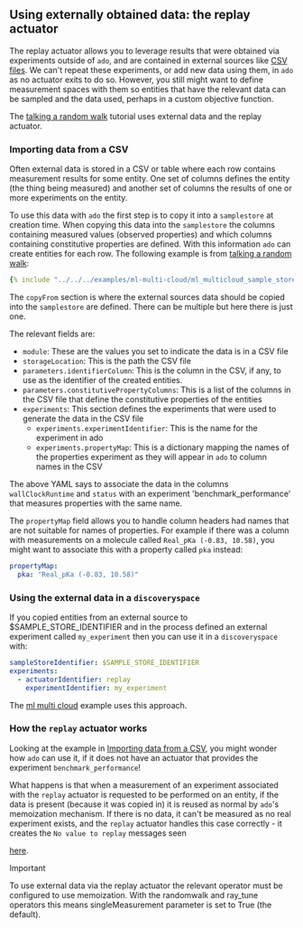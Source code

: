 <!-- markdownlint-disable-next-line first-line-h1 -->
## Using externally obtained data: the replay actuator

The replay actuator allows you to leverage results that were obtained via
experiments outside of `ado`, and are contained in external sources like
[CSV files](../resources/sample-stores.md#csvsamplestore). We can't repeat these
experiments, or add new data using them, in `ado` as no actuator exits to do so.
However, you still might want to define measurement spaces with them so entities
that have the relevant data can be sampled and the data used, perhaps in a
custom objective function.

The [talking a random walk](../examples/random-walk.md) tutorial uses external
data and the replay actuator.

### Importing data from a CSV

Often external data is stored in a CSV or table where each row contains
measurement results for some entity. One set of columns defines the entity (the
thing being measured) and another set of columns the results of one or more
experiments on the entity.

To use this data with `ado` the first step is to copy it into a `samplestore` at
creation time. When copying this data into the `samplestore` the columns
containing measured values (observed properties) and which columns containing
constitutive properties are defined. With this information `ado` can create
entities for each row. The following example is from
[talking a random walk](../examples/random-walk.md):

```yaml
{% include "../../../examples/ml-multi-cloud/ml_multicloud_sample_store.yaml" %}
```

The `copyFrom` section is where the external sources data should be copied into
the `samplestore` are defined. There can be multiple but here there is just one.

The relevant fields are:

- `module`: These are the values you set to indicate the data is in a CSV file
- `storageLocation`: This is the path the CSV file
- `parameters.identifierColumn`: This is the column in the CSV, if any, to use
  as the identifier of the created entities.
- `parameters.constitutivePropertyColumns`: This is a list of the columns in the
  CSV file that define the constitutive properties of the entities
- `experiments`: This section defines the experiments that were used to generate
  the data in the CSV file
  - `experiments.experimentIdentifier`: This is the name for the experiment in
    ado
  - `experiments.propertyMap`: This is a dictionary mapping the names of the
    properties experiment as they will appear in `ado` to column names in the
    CSV

The above YAML says to associate the data in the columns `wallClockRuntime` and
`status` with an experiment 'benchmark_performance' that measures properties
with the same name.

The `propertyMap` field allows you to handle column headers had names that are
not suitable for names of properties. For example if there was a column with
measurements on a molecule called `Real_pKa (-0.83, 10.58)`, you might want to
associate this with a property called `pka` instead:

```yaml
propertyMap:
  pka: "Real_pKa (-0.83, 10.58)"
```

### Using the external data in a `discoveryspace`

If you copied entities from an external source to $SAMPLE_STORE_IDENTIFIER and
in the process defined an external experiment called `my_experiment` then you
can use it in a `discoveryspace` with:

```yaml
sampleStoreIdentifier: $SAMPLE_STORE_IDENTIFIER
experiments:
  - actuatorIdentifier: replay
    experimentIdentifier: my_experiment
```

The [ml multi cloud](../examples/search-custom-objective.md) example uses this
approach.

### How the `replay` actuator works

Looking at the example in
[Importing data from a CSV](#importing-data-from-a-csv), you might wonder how
`ado` can use it, if it does not have an actuator that provides the experiment
`benchmark_performance`!

What happens is that when a measurement of an experiment associated with the
`replay` actuator is requested to be performed on an entity, if the data is
present (because it was copied in) it is reused as normal by `ado`'s memoization
mechanism. If there is no data, it can't be measured as no real experiment
exists, and the `replay` actuator handles this case correctly - it creates the
`No value to replay` messages seen
<!-- markdownlint-disable-next-line descriptive-link-text -->
[here](../examples/random-walk.md#looking-at-the-operation-output).

> [!IMPORTANT]
>
> To use external data via the replay actuator the relevant
> operator must be configured to use memoization. With the randomwalk and
> ray_tune operators this means singleMeasurement parameter is set to True (the
> default).
